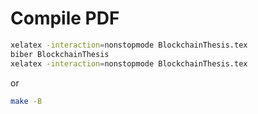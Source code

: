 # Compile PDF

```bash
xelatex -interaction=nonstopmode BlockchainThesis.tex
biber BlockchainThesis
xelatex -interaction=nonstopmode BlockchainThesis.tex
```

or

```bash
make -B
```
